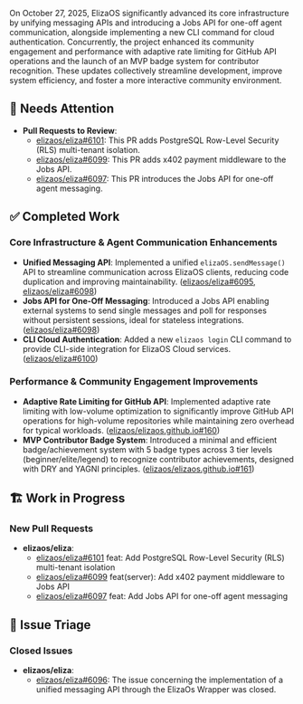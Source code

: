 On October 27, 2025, ElizaOS significantly advanced its core infrastructure by unifying messaging APIs and introducing a Jobs API for one-off agent communication, alongside implementing a new CLI command for cloud authentication. Concurrently, the project enhanced its community engagement and performance with adaptive rate limiting for GitHub API operations and the launch of an MVP badge system for contributor recognition. These updates collectively streamline development, improve system efficiency, and foster a more interactive community environment.

## 🚨 Needs Attention
- **Pull Requests to Review**:
    - [elizaos/eliza#6101](https://github.com/elizaos/eliza/pull/6101): This PR adds PostgreSQL Row-Level Security (RLS) multi-tenant isolation.
    - [elizaos/eliza#6099](https://github.com/elizaos/eliza/pull/6099): This PR adds x402 payment middleware to the Jobs API.
    - [elizaos/eliza#6097](https://github.com/elizaos/eliza/pull/6097): This PR introduces the Jobs API for one-off agent messaging.

## ✅ Completed Work
### Core Infrastructure & Agent Communication Enhancements
- **Unified Messaging API**: Implemented a unified `elizaOS.sendMessage()` API to streamline communication across ElizaOS clients, reducing code duplication and improving maintainability. ([elizaos/eliza#6095](https://github.com/elizaos/eliza/pull/6095), [elizaos/eliza#6098](https://github.com/elizaos/eliza/pull/6098))
- **Jobs API for One-Off Messaging**: Introduced a Jobs API enabling external systems to send single messages and poll for responses without persistent sessions, ideal for stateless integrations. ([elizaos/eliza#6098](https://github.com/elizaos/eliza/pull/6098))
- **CLI Cloud Authentication**: Added a new `elizaos login` CLI command to provide CLI-side integration for ElizaOS Cloud services. ([elizaos/eliza#6100](https://github.com/elizaos/eliza/pull/6100))

### Performance & Community Engagement Improvements
- **Adaptive Rate Limiting for GitHub API**: Implemented adaptive rate limiting with low-volume optimization to significantly improve GitHub API operations for high-volume repositories while maintaining zero overhead for typical workloads. ([elizaos/elizaos.github.io#160](https://github.com/elizaos/elizaos.github.io/pull/160))
- **MVP Contributor Badge System**: Introduced a minimal and efficient badge/achievement system with 5 badge types across 3 tier levels (beginner/elite/legend) to recognize contributor achievements, designed with DRY and YAGNI principles. ([elizaos/elizaos.github.io#161](https://github.com/elizaos/elizaos.github.io/pull/161))

## 🏗️ Work in Progress
### New Pull Requests
- **elizaos/eliza**:
    - [elizaos/eliza#6101](https://github.com/elizaos/eliza/pull/6101) feat: Add PostgreSQL Row-Level Security (RLS) multi-tenant isolation
    - [elizaos/eliza#6099](https://github.com/elizaos/eliza/pull/6099) feat(server): Add x402 payment middleware to Jobs API
    - [elizaos/eliza#6097](https://github.com/elizaos/eliza/pull/6097) feat: Add Jobs API for one-off agent messaging

## 🐞 Issue Triage
### Closed Issues
- **elizaos/eliza**:
    - [elizaos/eliza#6096](https://github.com/elizaos/eliza/issues/6096): The issue concerning the implementation of a unified messaging API through the ElizaOs Wrapper was closed.